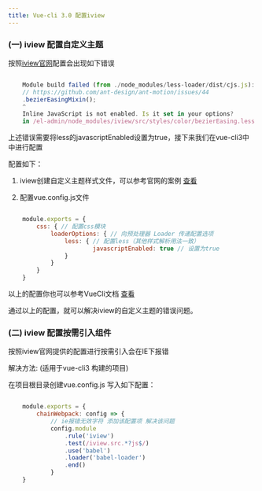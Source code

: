 ```yaml
---
title: Vue-cli 3.0 配置iview
---
```


###  (一) iview 配置自定义主题

按照[iview官网](https://www.iviewui.com/)配置会出现如下错误

```js

    Module build failed (from ./node_modules/less-loader/dist/cjs.js):
    // https://github.com/ant-design/ant-motion/issues/44
    .bezierEasingMixin();
    ^
    Inline JavaScript is not enabled. Is it set in your options?
    in /el-admin/node_modules/iview/src/styles/color/bezierEasing.less (line 111, column 0)

```

上述错误需要将less的javascriptEnabled设置为true，接下来我们在vue-cli3中中进行配置

配置如下：

1. iview创建自定义主题样式文件，可以参考官网的案例 [查看](https://www.iviewui.com/docs/guide/theme)

2. 配置vue.config.js文件

```js

    module.exports = {
        css: { // 配置css模块
            loaderOptions: { // 向预处理器 Loader 传递配置选项
                less: { // 配置less（其他样式解析用法一致）
                        javascriptEnabled: true // 设置为true
                }
            }
        }
    }

```

以上的配置你也可以参考VueCli文档 [查看](https://www.iviewui.com/docs/guide/theme)

通过以上的配置，就可以解决iview的自定义主题的错误问题。

### (二) iview 配置按需引入组件

按照iview官网提供的配置进行按需引入会在IE下报错

解决方法: (适用于vue-cli3 构建的项目)

在项目根目录创建vue.config.js 写入如下配置：

```js

    module.exports = { 
        chainWebpack: config => { 
            // ie报错无效字符 添加该配置项 解决该问题 
            config.module
                .rule('iview') 
                .test(/iview.src.*?js$/) 
                .use('babel') 
                .loader('babel-loader') 
                .end() 
            } 
    }

```
